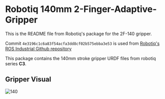 # Robotiq 140mm 2-Finger-Adaptive-Gripper

This is the README file from Robotiq's package for the 2F-140 gripper.

Commit `4e3196c1c6a83f54acfa3dd8cf02b575ebba3e53` is used
from [Robotiq's ROS Industrial Github repository](https://github.com/ros-industrial/robotiq)

This package contains the 140mm stroke gripper URDF files from robotiq series **C3**.

## Gripper Visual

![140](https://user-images.githubusercontent.com/8356912/49428409-463f8580-f7a6-11e8-8278-5246acdc5c14.png)
